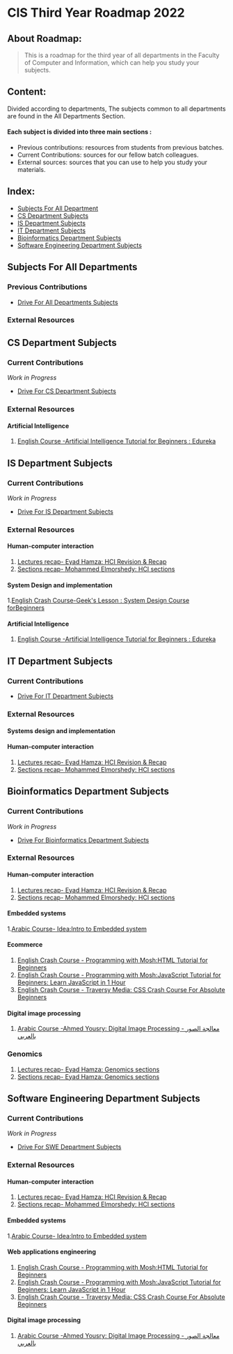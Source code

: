 # CIS Third Year Roadmap 2022

## About Roadmap:
> This is a roadmap for the third year of all departments in the Faculty of Computer and Information, which can help you study your subjects.

## Content:
Divided according to departments, The subjects common to all departments are found in the All Departments Section.

#### Each subject is divided into three main sections :
- Previous contributions: resources from students from previous batches.
- Current Contributions:  sources for our fellow batch colleagues.
- External sources: sources that you can use to help you study your materials.

## Index:
- [Subjects For All Department](#Subjects-For-All-Department)
- [CS Department Subjects](#CS-Department-Subjects)
- [IS Department Subjects](#IS-Department-Subjects)
- [IT Department Subjects](#IT-Department-Subjects)
- [Bioinformatics Department Subjects](#Bioinformatics-Department-Subjects)
- [Software Engineering Department Subjects](#Software-Engineering-Department-Subjects)


## Subjects For All Departments


### Previous Contributions
- [Drive For All Departments Subjects](https://drive.google.com/drive/folders/19G5npgw0notNP1nZ6BcY7V_9ddMnO8CR)

### External Resources 




## CS Department Subjects

### Current Contributions
_Work in Progress_

- [Drive For CS Department Subjects](https://drive.google.com/drive/folders/1vIXUxY3eOMcwiT7puyJ3WzwGbv8_t3VE)

### External Resources 

#### Artificial Intelligence
1. [English Course -Artificial Intelligence Tutorial for Beginners : Edureka](https://www.youtube.com/watch?v=JMUxmLyrhSk&ab_channel=edureka%21)

## IS Department Subjects

### Current Contributions
_Work in Progress_

- [Drive For IS Department Subjects](https://drive.google.com/drive/folders/1YnM1A9wRpraZkcHrE-C2ad8xyzK0AesJ)


### External Resources 

####  Human-computer interaction
1. [Lectures recap- Eyad Hamza: HCI Revision & Recap](https://www.youtube.com/watch?v=Q5y9qViQb-Y&list=PLIzoD6CTXb3_Vcbg4V0q60VMxSDK8chPm&ab_channel=EyadHamza-%CF%80%27sSpace)
2. [Sections recap- Mohammed Elmorshedy: HCI sections](https://www.youtube.com/watch?v=TXpQYcyj89s&list=PLIzoD6CTXb39pvum_XWu_qIYB4ujkRezL)
#### System Design and implementation
1.[English Crash Course-Geek's Lesson : System Design Course forBeginners](https://www.youtube.com/watch?v=MbjObHmDbZo&ab_channel=Geek%27sLesson)

#### Artificial Intelligence
1. [English Course -Artificial Intelligence Tutorial for Beginners : Edureka](https://www.youtube.com/watch?v=JMUxmLyrhSk&ab_channel=edureka%21)


## IT Department Subjects

### Current Contributions
- [Drive For IT Department Subjects](https://drive.google.com/drive/folders/1JG20GIsCh96VbtSToLU-LmfMxDOf9207)

### External Resources 
#### Systems design and implementation

####  Human-computer interaction
1. [Lectures recap- Eyad Hamza: HCI Revision & Recap](https://www.youtube.com/watch?v=Q5y9qViQb-Y&list=PLIzoD6CTXb3_Vcbg4V0q60VMxSDK8chPm&ab_channel=EyadHamza-%CF%80%27sSpace)
2. [Sections recap- Mohammed Elmorshedy: HCI sections](https://www.youtube.com/watch?v=TXpQYcyj89s&list=PLIzoD6CTXb39pvum_XWu_qIYB4ujkRezL)

## Bioinformatics Department Subjects

### Current Contributions
_Work in Progress_

- [Drive For Bioinformatics Department Subjects](https://drive.google.com/drive/folders/1RDmYpQLr7ILrRttfPf4MMABE2BgwbUOR)

### External Resources 
####  Human-computer interaction
1. [Lectures recap- Eyad Hamza: HCI Revision & Recap](https://www.youtube.com/watch?v=Q5y9qViQb-Y&list=PLIzoD6CTXb3_Vcbg4V0q60VMxSDK8chPm&ab_channel=EyadHamza-%CF%80%27sSpace)
2. [Sections recap- Mohammed Elmorshedy: HCI sections](https://www.youtube.com/watch?v=TXpQYcyj89s&list=PLIzoD6CTXb39pvum_XWu_qIYB4ujkRezL)
####  Embedded systems
1.[Arabic  Course- Idea:Intro to Embedded system](https://www.youtube.com/playlist?list=PL6XhtJWb6Qa-inO_qYtlG2RkZV7itreUX)
####  Ecommerce
1. [English Crash Course - Programming with Mosh:HTML Tutorial for Beginners](https://www.youtube.com/watch?v=qz0aGYrrlhU&ab_channel=ProgrammingwithMosh)
2. [English Crash Course - Programming with Mosh:JavaScript Tutorial for Beginners: Learn JavaScript in 1 Hour](https://www.youtube.com/watch?v=W6NZfCO5SIk&ab_channel=ProgrammingwithMosh)
3. [English Crash Course - Traversy Media: CSS Crash Course For Absolute Beginners](https://www.youtube.com/watch?v=yfoY53QXEnI&ab_channel=TraversyMedia)

####  Digital image processing
1. [Arabic Course -Ahmed Yousry: Digital Image Processing - معالجة الصور بالعربي](https://www.youtube.com/playlist?list=PLPBnj6azlABbhxzgKfmwNFVXbq2UVEPtm)

### Genomics
1. [Lectures recap- Eyad Hamza: Genomics sections](https://www.youtube.com/watch?v=eMe7rphw5-0&list=PLIzoD6CTXb38QZmCeBt05hJA6ETrqoW0u)
2. [Sections recap- Eyad Hamza: Genomics sections](https://www.youtube.com/watch?v=gl9MM0uA-2o&list=PLIzoD6CTXb3_2cDB3zO37mOt2YOirX8qS)

## Software Engineering Department Subjects

### Current Contributions
_Work in Progress_

- [Drive For SWE Department Subjects](https://drive.google.com/drive/folders/1PYYJKiqB_W8yzwmgBaiaorO3t19W2vtU)

### External Resources 
####  Human-computer interaction
1. [Lectures recap- Eyad Hamza: HCI Revision & Recap](https://www.youtube.com/watch?v=Q5y9qViQb-Y&list=PLIzoD6CTXb3_Vcbg4V0q60VMxSDK8chPm&ab_channel=EyadHamza-%CF%80%27sSpace)
2. [Sections recap- Mohammed Elmorshedy: HCI sections](https://www.youtube.com/watch?v=TXpQYcyj89s&list=PLIzoD6CTXb39pvum_XWu_qIYB4ujkRezL)
####  Embedded systems
1.[Arabic  Course- Idea:Intro to Embedded system](https://www.youtube.com/playlist?list=PL6XhtJWb6Qa-inO_qYtlG2RkZV7itreUX)
####  Web applications engineering
1. [English Crash Course - Programming with Mosh:HTML Tutorial for Beginners](https://www.youtube.com/watch?v=qz0aGYrrlhU&ab_channel=ProgrammingwithMosh)
2. [English Crash Course - Programming with Mosh:JavaScript Tutorial for Beginners: Learn JavaScript in 1 Hour](https://www.youtube.com/watch?v=W6NZfCO5SIk&ab_channel=ProgrammingwithMosh)
3. [English Crash Course - Traversy Media: CSS Crash Course For Absolute Beginners](https://www.youtube.com/watch?v=yfoY53QXEnI&ab_channel=TraversyMedia)

####  Digital image processing
1. [Arabic Course -Ahmed Yousry: Digital Image Processing - معالجة الصور بالعربي](https://www.youtube.com/playlist?list=PLPBnj6azlABbhxzgKfmwNFVXbq2UVEPtm)
